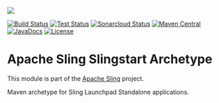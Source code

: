 [<img src="https://sling.apache.org/res/logos/sling.png"/>](https://sling.apache.org)

 [![Build Status](https://ci-builds.apache.org/job/Sling/job/modules/job/sling-slingstart-archetype/job/master/badge/icon)](https://ci-builds.apache.org/job/Sling/job/modules/job/sling-slingstart-archetype/job/master/) [![Test Status](https://img.shields.io/jenkins/tests.svg?jobUrl=https://ci-builds.apache.org/job/Sling/job/modules/job/sling-slingstart-archetype/job/master/)](https://ci-builds.apache.org/job/Sling/job/modules/job/sling-slingstart-archetype/job/master/test/?width=800&height=600) [![Sonarcloud Status](https://sonarcloud.io/api/project_badges/measure?project=apache_sling-slingstart-archetype&metric=alert_status)](https://sonarcloud.io/dashboard?id=apache_sling-slingstart-archetype) [![Maven Central](https://maven-badges.herokuapp.com/maven-central/org.apache.sling/sling-slingstart-archetype/badge.svg)](https://search.maven.org/#search%7Cga%7C1%7Cg%3A%22org.apache.sling%22%20a%3A%22sling-slingstart-archetype%22) [![JavaDocs](https://www.javadoc.io/badge/org.apache.sling/sling-slingstart-archetype.svg)](https://www.javadoc.io/doc/org.apache.sling/sling-slingstart-archetype) [![License](https://img.shields.io/badge/License-Apache%202.0-blue.svg)](https://www.apache.org/licenses/LICENSE-2.0)

# Apache Sling Slingstart Archetype

This module is part of the [Apache Sling](https://sling.apache.org) project.

Maven archetype for Sling Launchpad Standalone applications.
